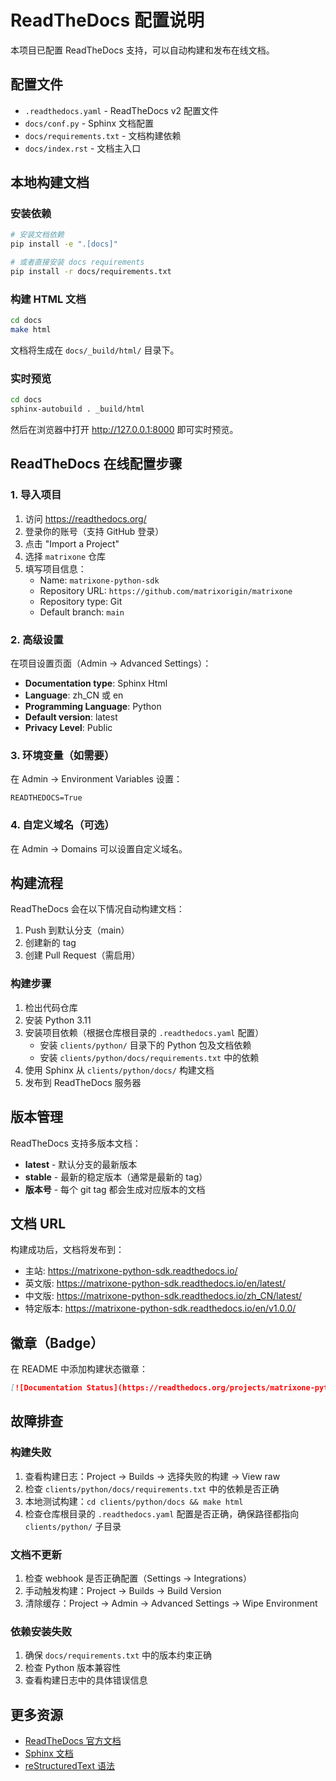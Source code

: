 # ReadTheDocs 配置说明

本项目已配置 ReadTheDocs 支持，可以自动构建和发布在线文档。

## 配置文件

- `.readthedocs.yaml` - ReadTheDocs v2 配置文件
- `docs/conf.py` - Sphinx 文档配置
- `docs/requirements.txt` - 文档构建依赖
- `docs/index.rst` - 文档主入口

## 本地构建文档

### 安装依赖

```bash
# 安装文档依赖
pip install -e ".[docs]"

# 或者直接安装 docs requirements
pip install -r docs/requirements.txt
```

### 构建 HTML 文档

```bash
cd docs
make html
```

文档将生成在 `docs/_build/html/` 目录下。

### 实时预览

```bash
cd docs
sphinx-autobuild . _build/html
```

然后在浏览器中打开 http://127.0.0.1:8000 即可实时预览。

## ReadTheDocs 在线配置步骤

### 1. 导入项目

1. 访问 https://readthedocs.org/
2. 登录你的账号（支持 GitHub 登录）
3. 点击 "Import a Project"
4. 选择 `matrixone` 仓库
5. 填写项目信息：
   - Name: `matrixone-python-sdk`
   - Repository URL: `https://github.com/matrixorigin/matrixone`
   - Repository type: Git
   - Default branch: `main`

### 2. 高级设置

在项目设置页面（Admin -> Advanced Settings）：

- **Documentation type**: Sphinx Html
- **Language**: zh_CN 或 en
- **Programming Language**: Python
- **Default version**: latest
- **Privacy Level**: Public

### 3. 环境变量（如需要）

在 Admin -> Environment Variables 设置：

```
READTHEDOCS=True
```

### 4. 自定义域名（可选）

在 Admin -> Domains 可以设置自定义域名。

## 构建流程

ReadTheDocs 会在以下情况自动构建文档：

1. Push 到默认分支（main）
2. 创建新的 tag
3. 创建 Pull Request（需启用）

### 构建步骤

1. 检出代码仓库
2. 安装 Python 3.11
3. 安装项目依赖（根据仓库根目录的 `.readthedocs.yaml` 配置）
   - 安装 `clients/python/` 目录下的 Python 包及文档依赖
   - 安装 `clients/python/docs/requirements.txt` 中的依赖
4. 使用 Sphinx 从 `clients/python/docs/` 构建文档
5. 发布到 ReadTheDocs 服务器

## 版本管理

ReadTheDocs 支持多版本文档：

- **latest** - 默认分支的最新版本
- **stable** - 最新的稳定版本（通常是最新的 tag）
- **版本号** - 每个 git tag 都会生成对应版本的文档

## 文档 URL

构建成功后，文档将发布到：

- 主站: https://matrixone-python-sdk.readthedocs.io/
- 英文版: https://matrixone-python-sdk.readthedocs.io/en/latest/
- 中文版: https://matrixone-python-sdk.readthedocs.io/zh_CN/latest/
- 特定版本: https://matrixone-python-sdk.readthedocs.io/en/v1.0.0/

## 徽章（Badge）

在 README 中添加构建状态徽章：

```markdown
[![Documentation Status](https://readthedocs.org/projects/matrixone-python-sdk/badge/?version=latest)](https://matrixone-python-sdk.readthedocs.io/en/latest/?badge=latest)
```

## 故障排查

### 构建失败

1. 查看构建日志：Project -> Builds -> 选择失败的构建 -> View raw
2. 检查 `clients/python/docs/requirements.txt` 中的依赖是否正确
3. 本地测试构建：`cd clients/python/docs && make html`
4. 检查仓库根目录的 `.readthedocs.yaml` 配置是否正确，确保路径都指向 `clients/python/` 子目录

### 文档不更新

1. 检查 webhook 是否正确配置（Settings -> Integrations）
2. 手动触发构建：Project -> Builds -> Build Version
3. 清除缓存：Project -> Admin -> Advanced Settings -> Wipe Environment

### 依赖安装失败

1. 确保 `docs/requirements.txt` 中的版本约束正确
2. 检查 Python 版本兼容性
3. 查看构建日志中的具体错误信息

## 更多资源

- [ReadTheDocs 官方文档](https://docs.readthedocs.io/)
- [Sphinx 文档](https://www.sphinx-doc.org/)
- [reStructuredText 语法](https://www.sphinx-doc.org/en/master/usage/restructuredtext/basics.html)

